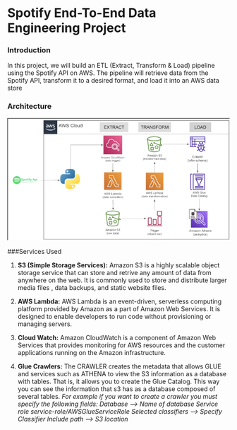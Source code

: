 # Spotify End-To-End Data Engineering Project

### Introduction
In this project, we will build an ETL (Extract, Transform & Load) pipeline using the Spotify API on AWS. The pipeline will retrieve data from the Spotify API, transform it to a desired format, and load it into an AWS data store

### Architecture
![Architure Diagram](https://github.com/nirakar-sahu/spotify-end-to-end-data-engineering-project/blob/main/Spotify_Data_Architecture.PNG) 

###Services Used
1. **S3 (Simple Storage Services):** Amazon S3 is a highly scalable object storage service that can store and retrive any amount of data from anywhere on the web. It is commonly used to store and distribute larger media files , data backups, and static website files.

2.  **AWS Lambda:** AWS Lambda is an event-driven, serverless computing platform provided by Amazon as a part of Amazon Web Services. It is designed to enable developers to run code without provisioning or managing servers.

3.  **Cloud Watch:** Amazon CloudWatch is a component of Amazon Web Services that provides monitoring for AWS resources and the customer applications running on the Amazon infrastructure.

4.  **Glue Crawlers:** The CRAWLER creates the metadata that allows GLUE and services such as ATHENA to view the S3 information as a database with tables. That is, it allows you to create the Glue Catalog. This way you can see the information that s3 has as a database composed of several tables.
*For example if you want to create a crawler you must specify the following fields:*
*Database --> Name of database Service role service-role/AWSGlueServiceRole Selected classifiers --> Specify Classifier Include path --> S3 location*
